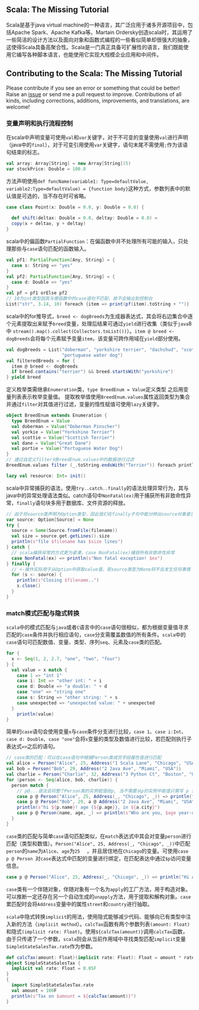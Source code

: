 Scala: The Missing Tutorial
--------------

Scala是基于java virtual  machine的一种语言，其广泛应用于诸多开源项目中，包括Apache Spark、Apache Kafka等。Martain Ordersky创造scala时，其运用了一些简洁的设计方法以及面向对象和函数式编程的一些看似简单却很强大的抽象，这使得Scala具备高聚合性。Scala是一门真正具备可扩展性的语言，我们既能使用它编写各种脚本语言，也能使用它实现大规模企业应用和中间件。

## Contributing to the Scala: The Missing Tutorial

Please contribute if you see an error or something that could be better! Raise an [issue]() or send me a pull request to improve. Contributions of all kinds, including corrections, additions, improvements, and translations, are welcome!

### 变量声明和执行流程控制
在scala中声明变量可使用`val`和`var`关键字，对于不可变的变量使用`val`进行声明（java中的`final`），对于可变引用使用`var`关键字，语句末尾不需使用`;`作为该语句结束的标志。
```scala
val array: Array[String] = new Array[String](5)
var stockPrice: Double = 100.0
```

方法声明使用`def funcName(variable1: Type=defaultValue, variable2:Type=defaultValue) = {function body}`这种方式，参数列表中的默认值是可选的，当不存在时可省略。

```scala
case class Point(x: Double = 0.0, y: Double = 0.0) {
  
  def shift(deltax: Double = 0.0, deltay: Double = 0.0) =
  copy(x + deltax, y + deltay)
}
```

scala中的偏函数`PartialFunction`：在偏函数中并不处理所有可能的输入，只处理那些与`case`语句匹配的函数输入。

```scala
val pf1: PartialFunction[Any, String] = {
  case s: String => "yes"
}
val pf2: PartialFunction[Any, String] = {
  case d: Double => "yes"
}
val pf = pf1 orElse pf2
// 10为int类型因其与便函数中的case语句不匹配，故不会输出到控制台
List("str", 3.14, 10) foreach {item => print(pf(item).toString + "")}
```

scala中的for推导式，`breed <- dogBreeds`为生成器表达式，其会将右边集合中逐个元素提取出来赋予`breed`变量，处理后结果可通过`yield`进行收集（类似于`java`8中 `stream().map().collect(Collectors.toList())`）。`item @ breed <- dogBreeds`会将每个元素赋予变量`item`，该变量可跨作用域在`yield`部分使用。

```scala
val dogBreeds = List("doberman", "yorkshire terrier", "dachshud", "scottish terrier", "greate dane",
                     "portuguese water dog")
val filteredBreeds = for {
  item @ breed <- dogBreeds
  if breed.contains("terrier") && breed.startsWith("yorkshire")
} yield breed
```

定义枚举类需继承`Enumeration`类，`type BreedEnum = Value`定义类型 之后用变量列表表示枚举变量值。 提取枚举值使用`BreedEnum.values`属性返回类型为集合 并通过`filter`对其值进行过滤，变量的惰性赋值可使用`lazy`关键字。

```scala
object BreedEnum extends Enumeration {
  type BreedEnum = Value
  val doberman = Value("Doberman Pinscher")
  val yorkie = Value("Yorkshine Terrier")
  val scottie = Value("Scottish Terrier")
  val dane = Value("Great Dane")
  val portie = Value("Portuguese Water Dog")
}
// 通过自定义filter对BreedEnum.values中的数据进行过滤
BreedEnum.values filter (_.toString.endsWith("Terrier")) foreach println

lazy val resource: Int= init()
```

scala中异常捕获的语法，使用`try..catch..finally`的语法处理异常行为，其与java中的异常处理语法类似。catch语句中`NonFatal(ex)`用于捕获所有非致命性异常，`finally`语句块多用于数据库、文件资源的释放。

```scala
// 由于将source类声明为Option类型，因此我们在finally子句中能分辨出source对象是否是实例化
var source: Option[Source] = None
try {
  source = Some(Source.fromFile(filename))
  val size = source.get.getLines().size
  println(s"file $filename has $size lines")
} catch {
  // scala捕获异常的方式更为紧凑，case NonFatal(ex)捕获所有非致命性异常
  case NonFatal(ex) => println(s"Non fatal exception! $ex")
} finally {
  // <-操作实际用于从Option中获取value值，若source类型为None则不会发生任何事情
  for (s <- source) {
    println(s"Closing $filename..")
    s.close()
  }
}
```
### match模式匹配与隐式转换

`scala`中的模式匹配与`java`或者`C`语言中的`case`语句很相似，都为根据变量值寻求匹配的`case`条件并执行相应语句，`case`分支需覆盖数值的所有条件。`scala`中的`case`语句可匹配数值、变量、类型、序列`seq`、元素及`case`类的匹配。

```scala
for {
  x <- Seq(1, 2, 2.7, "one", "two", "four")
} {
  val value = x match {
    case 1 => "int 1"
    case i: Int => "other int: " + i
    case d: Double => "a double: " + d
    case "one" => "string one"
    case s: String => "other string: " + s
    case unexpected => "unexpected value: " + unexpected
  }
	println(value)
}
```

简单的`case`语句会使用变量`x`与`case`条件分支进行比较，`case 1`、`case i:Int`、`case d: Double`、`case "one"`会将`x`变量的类型及数值进行比较，若匹配则执行子表达式`=>`之后的语句。	

```scala
// case类的匹配：可以在case语句中根据Person类成员字段属性值进行匹配
val alice = Person("Alice", 25, Address("1 Scala Lane", "Chicago", "USA"))
val bob = Person("Bob", 29, Address("2 Java Ave", "Miami", "USA"))
val charlie = Person("Charlie", 32, Address("3 Python Ct", "Boston", "USA"))
for (person <- Seq(alice, bob, charlie)) {
  person match {
    // p@...语法会将整个Person类的实例赋值给p, 当不需要从p的实例中取值只需写 p : Person => 就可以
    case p @ Person("Alice", 25, Address(_, "Chicago", _)) => println("Hi Alice! $p")
    case p @ Person("Bob", 29, a @ Address("2 Java Ave", "Miami", "USA")) =>
    println(s"hi ${p.name}! age {${p.age}}, in ${a.city}")
    case p @ Person(name, age, _) => println(s"Who are you, $age year-old person and $name? $p")
  }
}
```

`case`类的匹配与简单`case`语句匹配类似，在`match`表达式中其会对变量`person`进行匹配（类型和数值）。`Person("Alice", 25, Address(_, "Chicago", _))`中匹配`person`的`name`为`Alice`、`age`为`25	`	，并且居住地在`Chicago`的变量。可使用`case p @ Person `对`case`表达式中匹配的变量进行绑定，在匹配表达中通过`$p`访问变量信息。

```scala
case p @ Person("Alice", 25, Address(_, "Chicago", _)) => println("Hi Alice! $p")
```

`case`类有一个伴随对象，伴随对象有一个名为`apply`的工厂方法，用于构造对象。可以推断一定还存在另一个自动生成的`unapply`方法，用于提取和解构对象。`case`累匹配时会将`Address`变量中的属性`street`和`country`进行抽取。

`scala`中隐式转换`implicit`的用法，使用隐式能够减少代码、能够向已有类型中注入新的方法（`implicit method`）。`calcTax`函数有两个参数列表`(amount: Float)`和隐式`(implicit rate: Float)`。使用`${calcTax(amount)}`调用`calcTax`函数，由于只传递了一个参数，`scala`则会从当前作用域中寻找类型匹配`implicit`变量`SimpleStateSalesTax.rate`作为参数。

```scala
def calcTax(amount: Float)(implicit rate: Float): Float = amount * rate
object SimpleStateSalesTax {
  implicit val rate: Float = 0.05F
}
{
  import SimpleStateSalesTax.rate
  val amount = 100F
  println(s"Tax on $amount = ${calcTax(amount)}")
}
```


